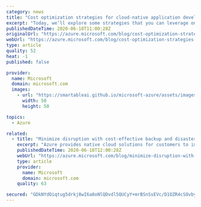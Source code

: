 ```yaml
---
category: news
title: "Cost optimization strategies for cloud-native application development"
excerpt: "Today, we’ll explore some strategies that you can leverage on Azure to optimize your cloud-native application development process using Azure Kubernetes Service (AKS) and managed databases, such as Azure Cosmos DB and Azure Database for PostgreSQL."
publishedDateTime: 2020-06-18T11:00:28Z
originalUrl: "https://azure.microsoft.com/blog/cost-optimization-strategies-for-cloudnative-application-development/"
webUrl: "https://azure.microsoft.com/blog/cost-optimization-strategies-for-cloudnative-application-development/"
type: article
quality: 52
heat: -1
published: false

provider:
  name: Microsoft
  domain: microsoft.com
  images:
    - url: "https://smartableai.github.io/microsoft-azure/assets/images/organizations/microsoft.com-50x50.jpg"
      width: 50
      height: 50

topics:
  - Azure

related:
  - title: "Minimize disruption with cost-effective backup and disaster recovery solutions on Azure"
    excerpt: "Azure provides native cloud solutions for customers to implement simple, secure and cost-effective business continuity and disaster recovery (BCDR) strategies for their applications and data whether they are on-premises or on Azure."
    publishedDateTime: 2020-06-18T12:00:28Z
    webUrl: "https://azure.microsoft.com/blog/minimize-disruption-with-costeffective-backup-and-disaster-recovery-solutions-on-azure/"
    type: article
    provider:
      name: Microsoft
      domain: microsoft.com
    quality: 63

secured: "GDkNYdOiqtug5drkj8wI6a8oNlQDvdl5QUCyY+mrBSnSsEVc/D1OZR4cSOvby/Gs+RUG27erIYJQR4FQfnTc3mJ1zJE80u+4HyMxUxJpUzRpyBZnaTM2OLkf5Gu+a12adz1PDceGMF+YHhLkx00fTtfHPx3r/ZS+uEf3Y9wHtQ0xerrd8TmH1/kJRXzFpr6fdnI0eOV+Qxia7+/rUiL3If9KdflSReyrFHCr1oGYMpis7TalyvndDcCryIJH0iuTKxztvP7qQoNyb9+rJ7cZyyXE9BiWk4Dt1/VSi5ki9CMDX8idM7y3fp2bMlgCtfOjSNrln+4Zgey6E8D2N18pDO69ogmxE6ohK+czqzTGJxw=;wKMpu/r+zJ38nEJVy5Vlkw=="
---
```


